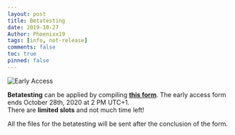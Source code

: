 ```yaml
---
layout: post
title: Betatesting
date: 2019-10-27
Author: Phoenixx19
tags: [info, not-release]
comments: false
toc: true
pinned: false
---
```


![Early Access](https://raw.githubusercontent.com/Phoenixx19/JumpKingPlus/master/docs/images/Banner.png)

<p><strong>Betatesting</strong> can be applied by compiling <a href="https://forms.office.com/Pages/ResponsePage.aspx?id=DQSIkWdsW0yxEjajBLZtrQAAAAAAAAAAAANAAcgqL_5UMVg4OTU3Mlg0TFVGUk5LWkE4SEFDVEgzRS4u"><strong>this form</strong></a>.
The early access form ends October 28th, 2020 at 2 PM UTC+1.<br>
There are <strong>limited slots</strong> and not much time left!</p>

<p>All the files for the betatesting will be sent after the conclusion of the form.</p>